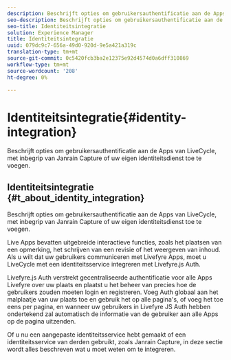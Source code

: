 ```yaml
---
description: Beschrijft opties om gebruikersauthentificatie aan de Apps van LiveCycle, met inbegrip van Janrain Capture of uw eigen identiteitsdienst toe te voegen.
seo-description: Beschrijft opties om gebruikersauthentificatie aan de Apps van LiveCycle, met inbegrip van Janrain Capture of uw eigen identiteitsdienst toe te voegen.
seo-title: Identiteitsintegratie
solution: Experience Manager
title: Identiteitsintegratie
uuid: 079dc9c7-656a-49d0-920d-9e5a421a319c
translation-type: tm+mt
source-git-commit: 0c5420fcb3ba2e12375e92d4574d0a6dff310869
workflow-type: tm+mt
source-wordcount: '208'
ht-degree: 0%

---
```



# Identiteitsintegratie{#identity-integration}

Beschrijft opties om gebruikersauthentificatie aan de Apps van LiveCycle, met inbegrip van Janrain Capture of uw eigen identiteitsdienst toe te voegen.

## Identiteitsintegratie {#t_about_identity_integration}

Beschrijft opties om gebruikersauthentificatie aan de Apps van LiveCycle, met inbegrip van Janrain Capture of uw eigen identiteitsdienst toe te voegen.

Live Apps bevatten uitgebreide interactieve functies, zoals het plaatsen van een opmerking, het schrijven van een revisie of het weergeven van inhoud. Als u wilt dat uw gebruikers communiceren met Livefyre Apps, moet u LiveCycle met een identiteitsservice integreren met Livefyre.js Auth.

Livefyre.js Auth verstrekt gecentraliseerde authentificatie voor alle Apps Livefyre over uw plaats en plaatst u het beheer van precies hoe de gebruikers zouden moeten login en registreren. Voeg Auth globaal aan het malplaatje van uw plaats toe en gebruik het op alle pagina&#39;s, of voeg het toe eens per pagina, en wanneer uw gebruikers in Livefyre JS Auth hebben ondertekend zal automatisch de informatie van de gebruiker aan alle Apps op de pagina uitzenden.

Of u nu een aangepaste identiteitsservice hebt gemaakt of een identiteitsservice van derden gebruikt, zoals Janrain Capture, in deze sectie wordt alles beschreven wat u moet weten om te integreren.
